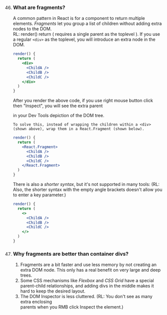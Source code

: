 46. ### What are fragments?

    A common pattern in React is for a component to return multiple elements. *Fragments* let you group a list of children without adding extra nodes to the DOM.  
    RL: render() return ( requires a single parent as the toplevel ).  If you use a regular ```<div>``` as the toplevel, you will introduce an extra node in the DOM.  
    
    ```jsx harmony
    render() {
      return (
        <div>
          <ChildA />
          <ChildB />
          <ChildC />
        </div>
      )
    }
    ```
    After you render the above code, if you use right mouse button click then "Inspect", you will see the extra parent <div> in your Dev Tools depiction of the DOM tree.  
    
        To solve this, instead of wrapping the children within a <div> (shown above), wrap them in a React.Fragment (shown below).  

    ```jsx harmony
    render() {
      return (
        <React.Fragment>
          <ChildA />
          <ChildB />
          <ChildC />
        </React.Fragment>
      )
    }
    ```

    There is also a *shorter syntax*, but it's not supported in many tools:  (RL: Also, the shorter syntax with the empty angle brackets doesn't allow you to enter a key parameter.)  

    ```jsx harmony
    render() {
      return (
        <>
          <ChildA />
          <ChildB />
          <ChildC />
        </>
      )
    }
    ```

47. ### Why fragments are better than container divs?

    1. Fragments are a bit faster and use less memory by not creating an extra DOM node. This only has a real benefit on very large and deep trees.
    2. Some CSS mechanisms like *Flexbox* and *CSS Grid* have a special parent-child relationships, and adding divs in the middle makes it hard to keep the desired layout.
    3. The DOM Inspector is less cluttered.  (RL: You don't see as many extra enclosing <div></div> parents when you RMB click Inspect the element.)
